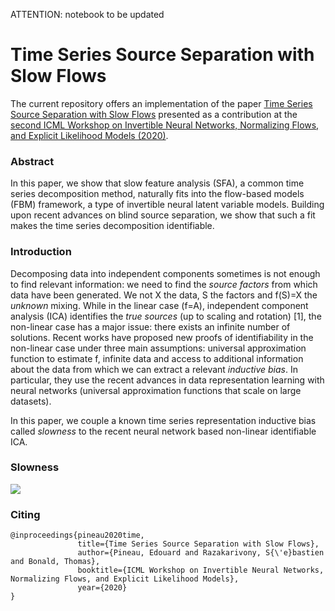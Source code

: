 ATTENTION: notebook to be updated

# Time Series Source Separation with Slow Flows

The current repository offers an implementation of the paper [Time Series Source Separation with Slow Flows](https://arxiv.org/pdf/2007.10182.pdf) presented as a contribution at the [second ICML Workshop on Invertible Neural Networks, Normalizing Flows, and Explicit Likelihood Models (2020)](https://invertibleworkshop.github.io/). 

### Abstract

In this paper, we show that slow feature analysis (SFA), a common time series decomposition method, naturally fits into the flow-based models (FBM) framework, a type of invertible neural latent variable models. Building upon recent advances on blind source separation, we show that such a fit makes the time series decomposition
identifiable.

### Introduction

Decomposing data into independent components sometimes is not enough to find relevant information: we need to find the *source factors* from which data have been generated. We not X the data, S the factors and f(S)=X the *unknown* mixing. While in the linear case (f=A), independent component analysis (ICA) identifies the *true sources* (up to scaling and rotation) [1], the non-linear case has a major issue: there exists an infinite number of solutions. Recent works have proposed new proofs of identifiability in the non-linear case under three main assumptions: universal approximation function to estimate f, infinite data and access to additional information about the data from which we can extract a relevant *inductive bias*. In particular, they use the recent advances in data representation learning with neural networks (universal approximation functions that scale on large datasets). 

In this paper, we couple a known time series representation inductive bias called *slowness* to the recent neural network based non-linear identifiable ICA. 

### Slowness

<img src="https://latex.codecogs.com/gif.latex?\min_{f:X=f(Z)}\sum_{i=1}^d\langle\Delta{Z^{(i)}}^2 \rangle \text{ s.t. }\langle Z \rangle = 0, ZZ^T=I " /> 

### Citing

    @inproceedings{pineau2020time,
                   title={Time Series Source Separation with Slow Flows},
                   author={Pineau, Edouard and Razakarivony, S{\'e}bastien and Bonald, Thomas},
                   booktitle={ICML Workshop on Invertible Neural Networks, Normalizing Flows, and Explicit Likelihood Models},
                   year={2020}
    }
